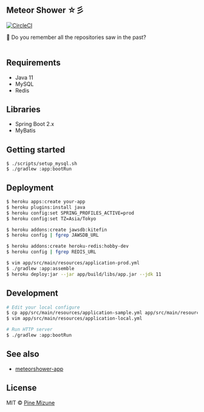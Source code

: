 ## Meteor Shower ☆彡
[![CircleCI](https://circleci.com/gh/pine/meteorshower-server.svg?style=shield&circle-token=9d1800880fb0dd23fb7098d8b66e401f30d5a2c7)](https://circleci.com/gh/pine/meteorshower-server)

:star2: Do you remember all the repositories saw in the past?
<br>
<br>

## Requirements

- Java 11
- MySQL
- Redis

## Libraries

- Spring Boot 2.x
- MyBatis

## Getting started

```
$ ./scripts/setup_mysql.sh
$ ./gradlew :app:bootRun
```

## Deployment

```sh
$ heroku apps:create your-app
$ heroku plugins:install java
$ heroku config:set SPRING_PROFILES_ACTIVE=prod
$ heroku config:set TZ=Asia/Tokyo

$ heroku addons:create jawsdb:kitefin
$ heroku config | fgrep JAWSDB_URL

$ heroku addons:create heroku-redis:hobby-dev
$ heroku config | fgrep REDIS_URL

$ vim app/src/main/resources/application-prod.yml
$ ./gradlew :app:assemble
$ heroku deploy:jar --jar app/build/libs/app.jar --jdk 11
```

## Development

```sh
# Edit your local configure
$ cp app/src/main/resources/application-sample.yml app/src/main/resources/application-local.yml
$ vim app/src/main/resources/application-local.yml

# Run HTTP server
$ ./gradlew :app:bootRun
```

## See also

- [meteorshower-app](https://github.com/pine/meteorshower-app)

## License
MIT &copy; [Pine Mizune](https://profile.pine.moe)
